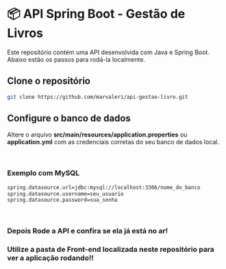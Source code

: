 # 📦 API Spring Boot - Gestão de Livros

Este repositório contém uma API desenvolvida com Java e Spring Boot. Abaixo estão os passos para rodá-la localmente.

## Clone o repositório

```bash
git clone https://github.com/marvaleri/api-gestao-livro.git  
```

## Configure o banco de dados
Altere o arquivo **src/main/resources/application.properties** ou **application.yml** com as credenciais corretas do seu banco de dados local.

<br>

### Exemplo com MySQL

```bash
spring.datasource.url=jdbc:mysql://localhost:3306/nome_do_banco
spring.datasource.username=seu_usuario
spring.datasource.password=sua_senha
```
<br>

### Depois Rode a API e confira se ela já está no ar!

### Utilize a pasta de Front-end localizada neste repositório para ver a aplicação rodando!! 
